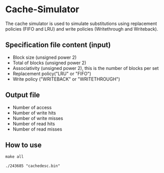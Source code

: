 # Cache-Simulator 

The cache simulator is used to simulate substitutions using replacement policies (FIFO and LRU) and write policies (Writethrough and Writeback).

## Specification file content (input)
* Block size (unsigned power 2)
* Total of blocks (unsigned power 2)
* Associativity (unsigned power 2), this is the number of blocks per set
* Replacement policy("LRU" or "FIFO")
* Write policy ("WRITEBACK" or "WRITETHROUGH")

## Output file
* Number of access
* Number of write hits
* Number of write misses
* Number of read hits
* Number of read misses

## How to use
```Makefile
make all
```
```Terminal
./243685 "cachedesc.bin"
```
